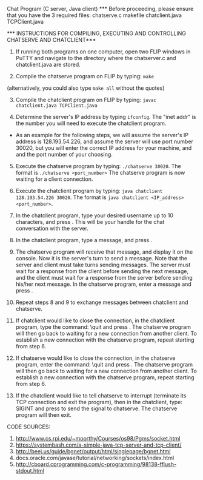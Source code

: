 Chat Program (C server, Java client)
*** Before proceeding, please ensure that you have the 3 required files:
	chatserve.c
	makefile
	chatclient.java 
	TCPClient.java

*** INSTRUCTIONS FOR COMPILING, EXECUTING AND CONTROLLING CHATSERVE AND CHATCLIENT***

1. If running both programs on one computer, open two FLIP windows in PuTTY and navigate to the directory where the chatserver.c and chatclient.java are stored.

2. Compile the chatserve program on FLIP by typing: `make`

(alternatively, you could also type ```make all``` without the quotes)

3. Compile the chatclient program on FLIP by typing: `javac chatclient.java TCPClient.java`

4. Determine the server's IP address by typing `ifconfig`. The "inet addr" is the number you will need to execute the chatclient program. 
- As an example for the following steps, we will assume the server's IP address is 128.193.54.226, and assume the server will use port number 30020, but you will enter the correct IP address for your machine, and  and the port number of your choosing.

5. Execute the chatserve program by typing:	`./chatserve 30020`. The format is `./chatserve <port_number>`
The chatserve program is now waiting for a client connection.

6. Execute the chatclient program by typing:	`java chatclient 128.193.54.226 30020`. The format is `java chatclient <IP_address> <port_number>`.

7. In the chatclient program, type your desired username up to 10 characters, and press <Enter>. This will be your handle for the chat conversation with the server.

8. In the chatclient program, type a message, and press <Enter>.

9. The chatserve program will receive that message, and display it on the console. Now it is the server's turn to send a message. Note that the server and client must take turns sending messages. The server must wait for a response from the client before sending the next message, and the client must wait for a response from the server before sending his/her next message. In the chatserve program, enter a message and press <Enter>.

10. Repeat steps 8 and 9 to exchange messages between chatclient and chatserve.

11. If chatclient would like to close the connection, in the chatclient program, type the command: \quit and press <Enter>. 
The chatserve program will then go back to waiting for a new connection from another client. To establish a new connection with the chatserve program, repeat starting from step 6.

12. If chatserve would like to close the connection, in the chatserve program, enter the command: \quit and press <Enter>. 
The chatserve program will then go back to waiting for a new connection from another client. To establish a new connection with the chatserve program, repeat starting from step 6.

13. If the chatclient would like to tell chatserve to interrupt (terminate its TCP connection and exit the program), then in the chatclient, type: SIGINT and press <Enter> to send the signal to chatserve. The chatserve program will then exit.

CODE SOURCES:
1. http://www.cs.rpi.edu/~moorthy/Courses/os98/Pgms/socket.html
2. https://systembash.com/a-simple-java-tcp-server-and-tcp-client/
3. http://beej.us/guide/bgnet/output/html/singlepage/bgnet.html
4. docs.oracle.com/javase/tutorial/networking/sockets/index.html
5. http://cboard.cprogramming.com/c-programming/98138-fflush-stdout.html
